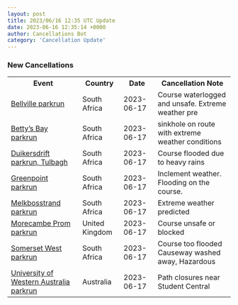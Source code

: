 ```yaml
---
layout: post
title: 2023/06/16 12:35 UTC Update
date: 2023-06-16 12:35:14 +0000
author: Cancellations Bot
category: 'Cancellation Update'
---
```


<h3>New Cancellations</h3>
<div class='hscrollable'>
<table style='width: 100%'>
    <tr>
        <th>Event</th>
        <th>Country</th>
        <th>Date</th>
        <th>Cancellation Note</th>
    </tr>
    <tr>
        <td><a href="https://www.parkrun.co.za/bellville">Bellville parkrun</a></td>
        <td>South Africa</td>
        <td>2023-06-17</td>
        <td>Course waterlogged and unsafe. Extreme weather pre</td>
    </tr>
    <tr>
        <td><a href="https://www.parkrun.co.za/bettysbay">Betty’s Bay parkrun</a></td>
        <td>South Africa</td>
        <td>2023-06-17</td>
        <td>sinkhole on route with extreme weather conditions</td>
    </tr>
    <tr>
        <td><a href="https://www.parkrun.co.za/duikersdrift">Duikersdrift parkrun, Tulbagh</a></td>
        <td>South Africa</td>
        <td>2023-06-17</td>
        <td>Course flooded due to heavy rains</td>
    </tr>
    <tr>
        <td><a href="https://www.parkrun.co.za/greenpoint">Greenpoint parkrun</a></td>
        <td>South Africa</td>
        <td>2023-06-17</td>
        <td>Inclement weather. Flooding on the course.</td>
    </tr>
    <tr>
        <td><a href="https://www.parkrun.co.za/melkbosstrand">Melkbosstrand parkrun</a></td>
        <td>South Africa</td>
        <td>2023-06-17</td>
        <td>Extreme weather predicted</td>
    </tr>
    <tr>
        <td><a href="https://www.parkrun.org.uk/morecambeprom">Morecambe Prom parkrun</a></td>
        <td>United Kingdom</td>
        <td>2023-06-17</td>
        <td>Course unsafe or blocked</td>
    </tr>
    <tr>
        <td><a href="https://www.parkrun.co.za/somersetwest">Somerset West parkrun</a></td>
        <td>South Africa</td>
        <td>2023-06-17</td>
        <td>Course too flooded Causeway washed away, Hazardous</td>
    </tr>
    <tr>
        <td><a href="https://www.parkrun.com.au/universityofwesternaustralia">University of Western Australia parkrun</a></td>
        <td>Australia</td>
        <td>2023-06-17</td>
        <td>Path closures near Student Central</td>
    </tr>
</table>
</div>
